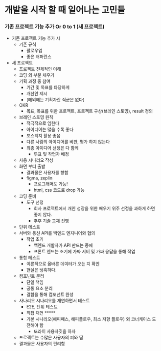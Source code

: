 # 개발을 시작 할 때 일어나는 고민들

### 기존 프로젝트 기능 추가 Or 0 to 1 (새 프로젝트)
 - 기존 프로젝트 기능 추가 시
   - 기존 규칙
     - 팔로우업 
     - 좋은 래퍼런스
 - 새 프로젝트
   - 프로젝트 전체적인 이해
   - 코딩 외 부분 채우기
   - 기획 과정 중 참여
     - 기간 및 목표를 타당하게
     - 개선안 제시
     - (해외에는 기획자란 직군은 없다)
   - OKR
     - 목표, 목표를 위한 프로젝트, 프로젝트 구상(브레인 스토밍), result 정의
   - 브레인 스토밍 원칙
     - 적극적으로 임한다
     - 아이디어는 많을 수록 좋다
      -   포스티지 활용 좋음
     - 다른 사람의 아이디어를 비판, 평가 하지 않는다
     - 최종 아이디어 선정은 다 함께
       - 투표 및 작업자 배정
   - 사용 시나리오 작성
   - 화면 부터 출발
     -  결과물은 사용자를 향함
     -  figma, zeplin 
        -  프로그래머도 가능!
        -  html, css 코드로 drop 가능
   - 코딩 준비
     - 도구 선정
       - 회사 프로젝트에서 개인 성장을 위한 배우기 위주 선정을 과하게 하면 좋지 않다.
       - 추후 기술 교체 진행
   - 단위 테스트
   - 서버와 통신 API를 백엔드 엔지니어와 협의
     - 작업 초기
       - 백엔드 개발자가 API 만드는 중에
       - 프론트 엔드는 초기에 가짜 서버 및 가짜 응답을 통해 작업
   - 통합 테스트
     - 이론적으로 옳바른 데이터가 오는 지 확인
     - 현실은 냉혹하다.
   - 컴포넌트 분리
     - 단일 책임
     - 공통 요소 분리
     - 결합을 통해 컴포넌트 완성
   - 사나리오 시나리오를 재연하면서 테스트
     - E2E, 단위 테스트
     - 직접 재연 *****
     - 기본 시나리오(해피패스, 해피플로우, 최소 저항 플로우) 외 코너케이스 도전해야 함 
       - 또라이 사용자짓을 하자
   - 프로젝트는 수많은 사용자의 피와 땀
   - 결과물은 사용자의 편리함
